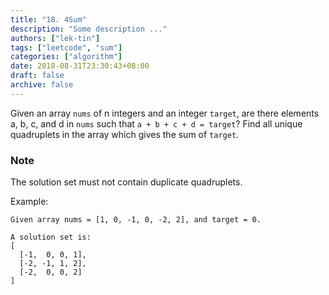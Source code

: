 ```yaml
---
title: "18. 4Sum"
description: "Some description ..."
authors: ["lek-tin"]
tags: ["leetcode", "sum"]
categories: ["algorithm"]
date: 2018-08-31T23:30:43+08:00
draft: false
archive: false
---
```

Given an array `nums` of n integers and an integer `target`, are there elements a, b, c, and d in `nums` such that `a + b + c + d = target`? Find all unique quadruplets in the array which gives the sum of `target`.

### Note

The solution set must not contain duplicate quadruplets.

Example:
```
Given array nums = [1, 0, -1, 0, -2, 2], and target = 0.

A solution set is:
[
  [-1,  0, 0, 1],
  [-2, -1, 1, 2],
  [-2,  0, 0, 2]
]
```

